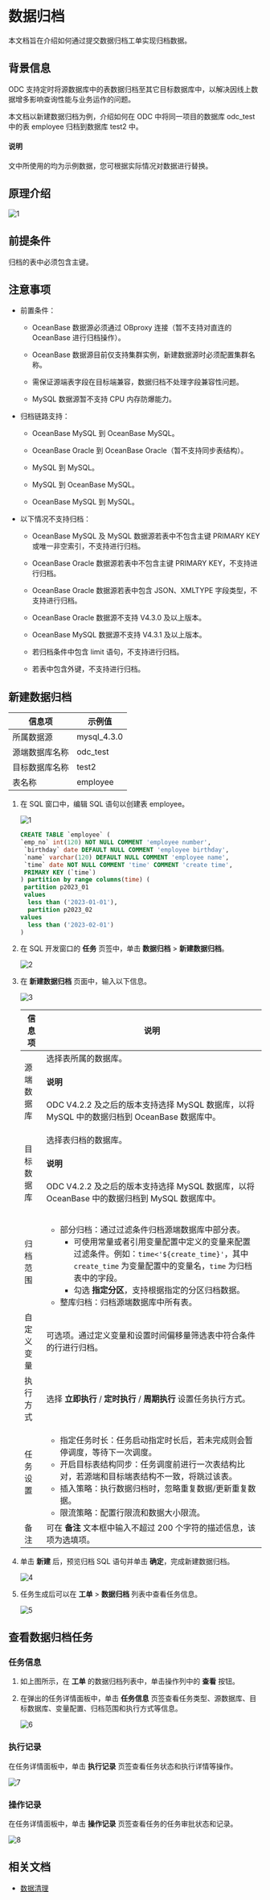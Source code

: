 # 数据归档

本文档旨在介绍如何通过提交数据归档工单实现归档数据。

## 背景信息

ODC 支持定时将源数据库中的表数据归档至其它目标数据库中，以解决因线上数据增多影响查询性能与业务运作的问题。

本文档以新建数据归档为例，介绍如何在 ODC 中将同一项目的数据库 odc_test 中的表 employee 归档到数据库 test2 中。

<main id="notice" type='explain'>
   <h4>说明</h4>
   <p>文中所使用的均为示例数据，您可根据实际情况对数据进行替换。</p>
</main>

## 原理介绍

![1](https://obbusiness-private.oss-cn-shanghai.aliyuncs.com/doc/img/odc/423/800.data-Lifecycle-management/100.data-archiving/1.0.png)

## 前提条件

归档的表中必须包含主键。

## 注意事项

- 前置条件：

   - OceanBase 数据源必须通过 OBproxy 连接（暂不支持对直连的 OceanBase 进行归档操作）。

   - OceanBase 数据源目前仅支持集群实例，新建数据源时必须配置集群名称。

   - 需保证源端表字段在目标端兼容，数据归档不处理字段兼容性问题。

   - MySQL 数据源暂不支持 CPU 内存防爆能力。

- 归档链路支持：

   - OceanBase MySQL 到 OceanBase MySQL。

   - OceanBase Oracle 到 OceanBase Oracle（暂不支持同步表结构）。

   - MySQL 到 MySQL。

   - MySQL 到 OceanBase MySQL。

   - OceanBase MySQL 到 MySQL。

- 以下情况不支持归档：

  - OceanBase MySQL 及 MySQL 数据源若表中不包含主键 PRIMARY KEY 或唯一非空索引，不支持进行归档。

  - OceanBase Oracle 数据源若表中不包含主键 PRIMARY KEY，不支持进行归档。

  - OceanBase Oracle 数据源若表中包含 JSON、XMLTYPE 字段类型，不支持进行归档。

   - OceanBase Oracle 数据源不支持 V4.3.0 及以上版本。

   - OceanBase MySQL 数据源不支持 V4.3.1 及以上版本。

   - 若归档条件中包含 limit 语句，不支持进行归档。

   - 若表中包含外键，不支持进行归档。

## 新建数据归档

| 信息项 | 示例值 |
| ------ | ------ |
|所属数据源|mysql_4.3.0 |
|源端数据库名称|odc_test|
|目标数据库名称|test2|
|表名称|employee|

1. 在 SQL 窗口中，编辑 SQL 语句以创建表 employee。

   ![1](https://obbusiness-private.oss-cn-shanghai.aliyuncs.com/doc/img/odc/430/800.data-Lifecycle-management/100.data-archiving/1.png)

   ```sql
   CREATE TABLE `employee` (
   `emp_no` int(120) NOT NULL COMMENT 'employee number',
    `birthday` date DEFAULT NULL COMMENT 'employee birthday',
    `name` varchar(120) DEFAULT NULL COMMENT 'employee name',
    `time` date NOT NULL COMMENT 'time' COMMENT 'create time',
    PRIMARY KEY (`time`)
   ) partition by range columns(time) (
    partition p2023_01
    values
     less than ('2023-01-01'),
     partition p2023_02
   values
     less than ('2023-02-01')
   )
   ```

2. 在 SQL 开发窗口的 **任务** 页签中，单击 **数据归档** > **新建数据归档**。

   ![2](https://obbusiness-private.oss-cn-shanghai.aliyuncs.com/doc/img/odc/430/800.data-Lifecycle-management/100.data-archiving/2.png)

3. 在 **新建数据归档** 页面中，输入以下信息。

   ![3](https://obbusiness-private.oss-cn-shanghai.aliyuncs.com/doc/img/odc/430/800.data-Lifecycle-management/100.data-archiving/3.png)

   |  信息项   |说明|
   |--------|-------|
   | 源端数据库    | 选择表所属的数据库。<main id="notice" type='explain'><h4>说明</h4><p>ODC V4.2.2 及之后的版本支持选择 MySQL 数据库，以将 MySQL 中的数据归档到 OceanBase 数据库中。</p></main>|
   | 目标数据库 | 选择表归档的数据库。<main id="notice" type='explain'><h4>说明</h4><p>ODC V4.2.2 及之后的版本支持选择 MySQL 数据库，以将 OceanBase 中的数据归档到 MySQL 数据库中。</p></main>  |
   | 归档范围 | <ul><li>部分归档：通过过滤条件归档源端数据库中部分表。<ul><li>可使用常量或者引用变量配置中定义的变量来配置过滤条件。例如：`time<'${create_time}'`，其中 `create_time` 为变量配置中的变量名，`time` 为归档表中的字段。</li><li>勾选 **指定分区**，支持根据指定的分区归档数据。</li></ul></li><li>整库归档：归档源端数据库中所有表。</li></ul>|
   | 自定义变量   |可选项。通过定义变量和设置时间偏移量筛选表中符合条件的行进行归档。|
   |执行方式|选择 **立即执行** / **定时执行** / **周期执行** 设置任务执行方式。|
   |任务设置|<ul><li>指定任务时长：任务启动指定时长后，若未完成则会暂停调度，等待下一次调度。</li><li>开启目标表结构同步：任务调度前进行一次表结构比对，若源端和目标端表结构不一致，将跳过该表。</li><li>插入策略：执行数据归档时，忽略重复数据/更新重复数据。</li><li>限流策略：配置行限流和数据大小限流。</li></ul>|
   | 备注   | 可在 **备注** 文本框中输入不超过 200 个字符的描述信息，该项为选填项。|                                                    
3. 单击 **新建** 后，预览归档 SQL 语句并单击 **确定**，完成新建数据归档。

   ![4](https://obbusiness-private.oss-cn-shanghai.aliyuncs.com/doc/img/odc/430/800.data-Lifecycle-management/100.data-archiving/4.png)

4. 任务生成后可以在 **工单** > **数据归档** 列表中查看任务信息。
    
    ![5](https://obbusiness-private.oss-cn-shanghai.aliyuncs.com/doc/img/odc/430/800.data-Lifecycle-management/100.data-archiving/5.png)

## 查看数据归档任务

### 任务信息 

1. 如上图所示，在 **工单** 的数据归档列表中，单击操作列中的 **查看** 按钮。

2. 在弹出的任务详情面板中，单击 **任务信息** 页签查看任务类型、源数据库、目标数据库、变量配置、归档范围和执行方式等信息。

   ![6](https://obbusiness-private.oss-cn-shanghai.aliyuncs.com/doc/img/odc/430/800.data-Lifecycle-management/100.data-archiving/6.png)

### 执行记录 

在任务详情面板中，单击 **执行记录** 页签查看任务状态和执行详情等操作。

![7](https://obbusiness-private.oss-cn-shanghai.aliyuncs.com/doc/img/odc/430/800.data-Lifecycle-management/100.data-archiving/7.0.png)

### 操作记录 

在任务详情面板中，单击 **操作记录** 页签查看任务的任务审批状态和记录。

![8](https://obbusiness-private.oss-cn-shanghai.aliyuncs.com/doc/img/odc/430/800.data-Lifecycle-management/100.data-archiving/8.png)

## 相关文档

- [数据清理](../800.data-Lifecycle-management/200.data-cleaning.md)